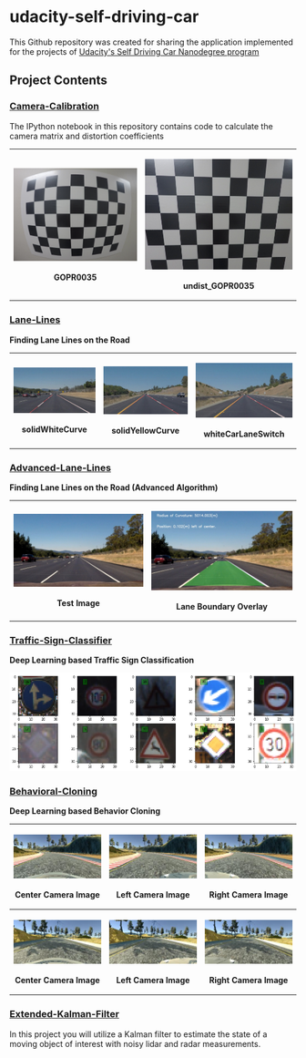 # udacity-self-driving-car
This Github repository was created for sharing the application implemented for the projects of 
[Udacity's Self Driving Car Nanodegree program](https://in.udacity.com/course/self-driving-car-engineer-nanodegree--nd013)



## Project Contents

### [Camera-Calibration](./Camera-Calibration)

The IPython notebook in this repository contains code to calculate the camera matrix and distortion coefficients

<div class="table-wrapper">
<table class="alt">
    <tr>
      <th>
        <p align="center">
             <div><span class="image fit"><img src="./Camera-Calibration/images/GOPR0035.jpg"></span></div>
             <br>GOPR0035
        </p>
      </th>
      <th>
        <p align="center">
             <div><span class="image fit"><img src="./Camera-Calibration/images/undist_GOPR0035.jpg"></span></div>
             <br>undist_GOPR0035
        </p>
    <tr>
</table>
</div>

### [Lane-Lines](./Lane-Lines)

**Finding Lane Lines on the Road** 

<div class="table-wrapper">
<table class="alt">
    <tr>
      <th>
        <p align="center">
             <div><span class="image fit"><img src="./Lane-Lines/images/solidWhiteCurve.jpg"></span></div>
             <br>solidWhiteCurve
        </p>
      </th>
      <th>
        <p align="center">
             <div><span class="image fit"><img src="./Lane-Lines/images/solidYellowCurve.jpg"></span></div>
             <br>solidYellowCurve
        </p>
      </th>
      <th>
        <p align="center">
             <div><span class="image fit"><img src="./Lane-Lines/images/whiteCarLaneSwitch.jpg"></span></div>
             <br>whiteCarLaneSwitch
        </p>
      </th>
    <tr>
</table>
</div>



### [Advanced-Lane-Lines](./Advanced-Lane-Lines)

**Finding Lane Lines on the Road (Advanced Algorithm)**

<div class="table-wrapper">
<table class="alt">
    <tr>
      <th>
        <p align="center">
             <div><span class="image fit"><img src="./Advanced-Lane-Lines/images/straight_lines2.jpg" ></span></div>
             <br>Test Image
        </p>
      </th>
      <th>
        <p align="center">
             <div><span class="image fit"><img src="./Advanced-Lane-Lines/images/final_straight_lines2.jpg"></span></div>
             <br>Lane Boundary Overlay
        </p>
      </th>
    <tr>
</table>
</div>

### [Traffic-Sign-Classifier](./Traffic-Sign-Classifier)

**Deep Learning based Traffic Sign Classification** 

<div><span class="image fit"><img src="./Traffic-Sign-Classifier/writeup/test_data_samples.png"></span></div> 

### [Behavioral-Cloning](./Behavioral-Cloning)

**Deep Learning based Behavior Cloning**

<div class="table-wrapper">
<table class="alt">
    <tr>
      <th>
        <p align="center">
             <div><span class="image fit"><img src="./Behavioral-Cloning/write_up/center_2019_06_08_17_45_31_058.jpg" ></span></div>
             <br>Center Camera Image
        </p>
      </th>
      <th>
        <p align="center">
             <div><span class="image fit"><img src="./Behavioral-Cloning/write_up/left_2019_06_08_17_45_31_058.jpg"></span></div>
             <br>Left Camera Image
        </p>
      </th>
      <th>
        <p align="center">
             <div><span class="image fit"><img src="./Behavioral-Cloning/write_up/right_2019_06_08_17_45_31_058.jpg" ></span></div>
             <br>Right Camera Image
        </p>
      </th>
    </tr>
    <tr>
      <th>
        <p align="center">
             <div><span class="image fit"><img src="./Behavioral-Cloning/write_up/center_2019_06_08_18_08_00_806.jpg" ></span></div>
             <br>Center Camera Image
        </p>
      </th>
      <th>
        <p align="center">
             <div><span class="image fit"><img src="./Behavioral-Cloning/write_up/left_2019_06_08_18_08_00_806.jpg"></span></div>
             <br>Left Camera Image
        </p>
      </th>
      <th>
        <p align="center">
             <div><span class="image fit"><img src="./Behavioral-Cloning/write_up/right_2019_06_08_18_08_00_806.jpg" ></span></div>
             <br>Right Camera Image
        </p>
      </th>
    </tr>
</table>
</div>

### [Extended-Kalman-Filter](./Extended-Kalman-Filter)

In this project you will utilize a Kalman filter to estimate the state of a moving object of interest with noisy lidar
and radar measurements.